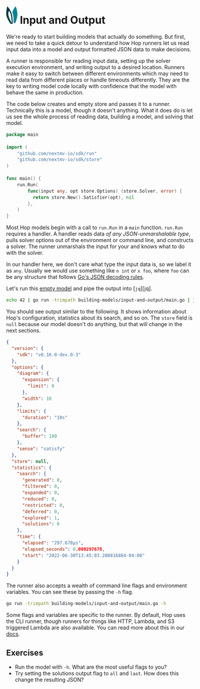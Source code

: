# ![ears](../img/ears.png) Input and Output

We're ready to start building models that actually do something. But first, we
need to take a quick detour to understand how Hop runners let us read input data
into a model and output formatted JSON data to make decisions.

A runner is responsible for reading input data, setting up the solver execution
environment, and writing output to a desired location. Runners make it easy to
switch between different environments which may need to read data from different
places or handle timeouts differently. They are the key to writing model code
locally with confidence that the model with behave the same in production.

The code below creates and empty store and passes it to a runner. Technically
this is a model, though it doesn't anything. What it does do is let us see the
whole process of reading data, building a model, and solving that model.

```go
package main

import (
    "github.com/nextmv-io/sdk/run"
    "github.com/nextmv-io/sdk/store"
)

func main() {
    run.Run(
        func(input any, opt store.Options) (store.Solver, error) {
          return store.New().Satisfier(opt), nil
        },
    )
}
```

Most Hop models begin with a call to `run.Run` in a `main` function. `run.Run`
requires a handler. A handler reads data _of any JSON-unmarshalable type_, pulls
solver options out of the environment or command line, and constructs a solver.
The runner unmarshals the input for your and knows what to do with the solver.

In our handler here, we don't care what type the input data is, so we label it
as `any`. Usually we would use something like `n int` or `x foo`, where `foo`
can be any structure that follows [Go's JSON decoding rules][json].

Let's run this [empty model][source] and pipe the output into [`jq`][jq].

```bash
echo 42 | go run -trimpath building-models/input-and-output/main.go | jq
```

You should see output similar to the following. It shows information about Hop's
configuration, statistics about its search, and so on. The `store` field is
`null` because our model doesn't do anything, but that will change in the
next sections.

```json
{
  "version": {
    "sdk": "v0.16.0-dev.0-3"
  },
  "options": {
    "diagram": {
      "expansion": {
        "limit": 0
      },
      "width": 10
    },
    "limits": {
      "duration": "10s"
    },
    "search": {
      "buffer": 100
    },
    "sense": "satisfy"
  },
  "store": null,
  "statistics": {
    "search": {
      "generated": 0,
      "filtered": 0,
      "expanded": 0,
      "reduced": 0,
      "restricted": 0,
      "deferred": 0,
      "explored": 1,
      "solutions": 0
    },
    "time": {
      "elapsed": "297.678µs",
      "elapsed_seconds": 0.000297678,
      "start": "2022-06-30T13:45:03.280816884-04:00"
    }
  }
}
```

The runner also accepts a wealth of command line flags and environment
variables. You can see these by passing the `-h` flag.

```bash
go run -trimpath building-models/input-and-output/main.go -h
```

Some flags and variables are specific to the runner. By default, Hop uses the
CLI runner, though runners for things like HTTP, Lambda, and S3 triggered
Lambda are also available. You can read more about this in our [docs][docs].

## Exercises

* Run the model with `-h`. What are the most useful flags to you?
* Try setting the solutions output flag to `all` and `last`. How does this
  change the resulting JSON?

[source]: input-and-output/main.go
[json]:   https://pkg.go.dev/encoding/json
[docs]:   https://docs.nextmv.io/overview/decision-stack/runners
